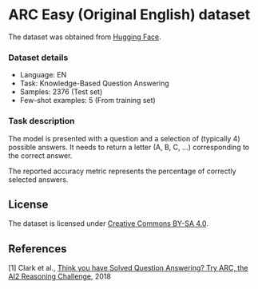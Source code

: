 # ARC Easy (Original English) dataset

The dataset was obtained from [Hugging Face](https://huggingface.co/datasets/allenai/ai2_arc).

### Dataset details

- Language: EN
- Task: Knowledge-Based Question Answering
- Samples: 2376 (Test set)
- Few-shot examples: 5 (From training set)

### Task description

The model is presented with a question and a selection of (typically 4) possible answers. It needs to return a letter (A, B, C, ...) corresponding to the correct answer.

The reported accuracy metric represents the percentage of correctly selected answers.

## License

The dataset is licensed under [Creative Commons BY-SA 4.0](https://creativecommons.org/licenses/by-sa/4.0/).

## References

[1] Clark et al., [Think you have Solved Question Answering? Try ARC, the AI2 Reasoning Challenge](https://arxiv.org/abs/1803.05457), 2018
